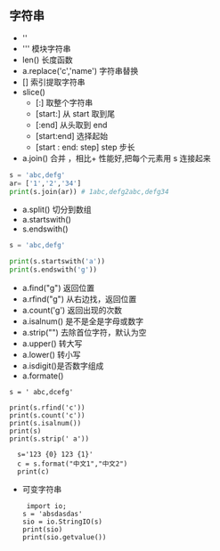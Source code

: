 ## 字符串

- ''
- ''' 模块字符串
- len() 长度函数
- a.replace('c','name') 字符串替换
- [] 索引提取字符串
- slice()
  - [:] 取整个字符串
  - [start:] 从 start 取到尾
  - [:end] 从头取到 end
  - [start:end] 选择起始
  - [start : end: step] step 步长
- a.join() 合并 ，相比+ 性能好,把每个元素用 s 连接起来

```python
s = 'abc,defg'
ar= ['1','2','34']
print(s.join(ar)) # 1abc,defg2abc,defg34
```

- a.split() 切分到数组
- a.startswith()
- s.endswith()

```python
s = 'abc,defg'

print(s.startswith('a'))
print(s.endswith('g'))
```

- a.find("g") 返回位置
- a.rfind("g") 从右边找，返回位置
- a.count('g') 返回出现的次数
- a.isalnum() 是不是全是字母或数字
- a.strip("") 去除首位字符，默认为空
- a.upper() 转大写
- a.lower() 转小写
- a.isdigit()是否数字组成
- a.formate()

```
s = ' abc,dcefg'

print(s.rfind('c'))
print(s.count('c'))
print(s.isalnum())
print(s)
print(s.strip(' a'))

  s='123 {0} 123 {1}'
  c = s.format("中文1","中文2")
  print(c)
```

- 可变字符串

  ```
   import io;
  s = 'absdasdas'
  sio = io.StringIO(s)
  print(sio)
  print(sio.getvalue())

  ```
